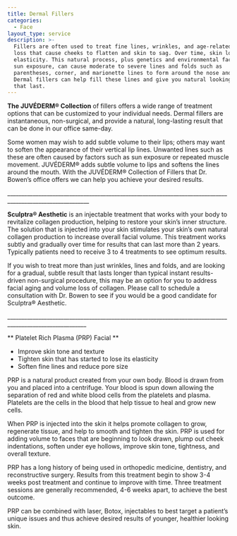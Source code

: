 ```yaml
---
title: Dermal Fillers
categories:
  - Face
layout_type: service
description: >-
  Fillers are often used to treat fine lines, wrinkles, and age-related volume
  loss that cause cheeks to flatten and skin to sag. Over time, skin loses
  elasticity. This natural process, plus genetics and environmental factors like
  sun exposure, can cause moderate to severe lines and folds such as
  parentheses, corner, and marionette lines to form around the nose and mouth.
  Dermal fillers can help fill these lines and give you natural looking results
  that last.
---
```

**The JUVÉDERM®  Collection** of fillers offers a wide range of treatment options that can be customized to your individual needs. Dermal fillers are instantaneous, non-surgical, and provide a natural, long-lasting result that can be done in our office same-day. 

Some women may wish to add subtle volume to their lips; others may want to soften the appearance of their vertical lip lines. Unwanted lines such as these are often caused by factors such as sun exposure or repeated muscle movement. JUVÉDERM® adds subtle volume to lips and softens the lines around the mouth. With the JUVÉDERM® Collection of Fillers that Dr. Bowen’s office offers we can help you achieve your desired results.

\_\_\_\_\_\_\_\_\_\_\_\_\_\_\_\_\_\_\_\_\_\_\_\_\_\_\_\_\_\_\_\_\_\_\_\_\_\_\_\_\_\_\_\_\_\_\_\_\_\_\_\_\_\_\_\_\_\_\_\_\_\_\_\_\_\_\_\_\_\_\_\_\_\_\_\_\_\_\_\_\_\_\_\_\_\_\_\_\_\_\_\_\_\_\_\_\_\_\_\_\_\_\_\_\_\__

**Sculptra® Aesthetic** is an injectable treatment that works with your body to revitalize collagen production, helping to restore your skin’s inner structure. The solution that is injected into your skin stimulates your skin’s own natural collagen production to increase overall facial volume.  This treatment works subtly and gradually over time for results that can last more than 2 years. Typically patients need to receive 3 to 4 treatments to see optimum results.

If you wish to treat more than just wrinkles, lines and folds, and are looking for a gradual, subtle result that lasts longer than typical instant results-driven non-surgical  procedure, this may be an option for you to address facial aging and volume loss of collagen. Please call to schedule a consultation with Dr. Bowen to see if you would be a good candidate for Sculptra® Aesthetic.

\_\_\_\_\_\_\_\_\_\_\_\_\_\_\_\_\_\_\_\_\_\_\_\_\_\_\_\_\_\_\_\_\_\_\_\_\_\_\_\_\_\_\_\_\_\_\_\_\_\_\_\_\_\_\_\_\_\_\_\_\_\_\_\_\_\_\_\_\_\_\_\_\_\_\_\_\_\_\_\_\_\_\_\_\_\_\_\_\_\_\_\_\_\_\_\_\_\_\_\_\_\_\_\_\_\_

**Platelet Rich Plasma (PRP) Facial**

* Improve skin tone and texture
* Tighten skin that has started to lose its elasticity
* Soften fine lines and reduce pore size

PRP is a natural product created from your own body. Blood is drawn from you and placed into a centrifuge. Your blood is spun down allowing the separation of red and white blood cells from the platelets and plasma. Platelets are the cells in the blood that help tissue to heal and grow new cells. 

When PRP is injected into the skin it helps promote collagen to grow, regenerate tissue, and help to smooth and tighten the skin.  PRP is used for adding volume to faces that are beginning to look drawn, plump out cheek indentations, soften under eye hollows, improve skin tone, tightness, and overall texture. 

PRP has a long history of being used in orthopedic medicine, dentistry, and reconstructive surgery. Results from this treatment begin to show 3-4 weeks post treatment and continue to improve with time. Three treatment sessions are generally recommended, 4-6 weeks apart, to achieve the best outcome. 

PRP can be combined with laser, Botox, injectables to best target a patient’s unique issues and thus achieve desired results of younger, healthier looking skin.
